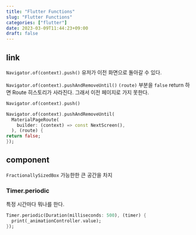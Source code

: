 ```yaml
---
title: "Flutter Functions"
slug: "Flutter Functions"
categories: ["flutter"]
date: 2023-03-09T11:44:23+09:00
draft: false
---
```


## link

`Navigator.of(context).push()` 유저가 이전 화면으로 돌아갈 수 있다.

`Navigator.of(context).pushAndRemoveUntil()` `(route)` 부분을 `false` return 하면 Route 히스토리가 사라진다. 그래서 이전 페이지로 가지 못한다.

```Dart
Navigator.of(context).push()

Navigator.of(context).pushAndRemoveUntil(
  MaterialPageRoute(
    builder: (context) => const NextScreen(),
  ), (route) {
return false;
});
```

## component

`FractionallySizedBox` 가능한한 큰 공간을 차지

### Timer.periodic

특정 시간마다 뭐나를 한다.

```dart
Timer.periodic(Duration(milliseconds: 500), (timer) {
  print(_animationController.value);
});
```